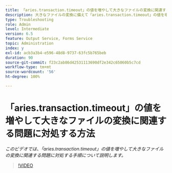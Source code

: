 ```yaml
---
title: 「aries.transaction.timeout」の値を増やして大きなファイルの変換に関連する問題に対処する方法
description: 大きなファイルの変換に備えて「aries.transaction.timeout」の値を増やす手順
type: Troubleshooting
role: Admin
level: Intermediate
version: 6.5
feature: Output Service, Forms Service
topic: Administration
index: y
exl-id: acb3a3b4-e596-48d8-9737-63fc5b765beb
duration: 90
source-git-commit: f23c2ab86d42531113690df2e342c65060b5c7cd
workflow-type: tm+mt
source-wordcount: '56'
ht-degree: 100%

---
```


# 「aries.transaction.timeout」の値を増やして大きなファイルの変換に関連する問題に対処する方法

*このビデオでは、「aries.transaction.timeout」の値を増やして大きなファイルの変換に関連する問題に対処する手順について説明します。*

>[!VIDEO](https://video.tv.adobe.com/v/335502?quality=12&learn=on)
